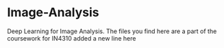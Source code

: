 # Image-Analysis

Deep Learning for Image Analysis. The files you find here are a part of the coursework for IN4310
added a new line here
